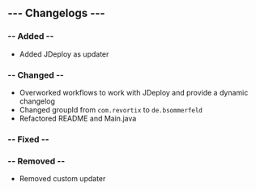 ## --- Changelogs ---

### -- Added --

- Added JDeploy as updater

### -- Changed --

- Overworked workflows to work with JDeploy and provide a dynamic changelog
- Changed groupId from `com.revortix` to `de.bsommerfeld`
- Refactored README and Main.java

### -- Fixed --

### -- Removed --

- Removed custom updater

